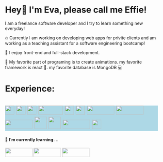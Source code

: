 
   # Hey👋 I'm Eva, please call me Effie!</h1>
  <p> I am a freelance software developer and I try to learn something new everyday! </p>
  <p> 🔥 Currently I am working on developing web apps for privite clients and am working as a teaching assistant for a software engineering bootcamp! </p>
  <p> 🧭 I enjoy front-end and full-stack development. </p>
  <p> 🫶 My favorite part of programing is to create animations. my favorite framework is react 🌟. my favorite database is MongoDB 💻 </p>
   <h1> Experience: <h1>
 <div style="background-color: lightblue;">
   <img src="https://upload.wikimedia.org/wikipedia/commons/6/6a/JavaScript-logo.png" width="30px" />
   <img src="https://upload.wikimedia.org/wikipedia/commons/6/62/CSS3_logo.svg" width="30px" />
   <img src="https://upload.wikimedia.org/wikipedia/commons/6/61/HTML5_logo_and_wordmark.svg" width="30px" />
   <img src="https://img.shields.io/badge/TypeScript-3178C6?logo=typescript&logoColor=fff&style=for-the-badge" width="80px" height="30px" />
   <img src="https://upload.wikimedia.org/wikipedia/commons/a/a7/React-icon.svg" width="30px" />
   <img src="https://upload.wikimedia.org/wikipedia/commons/9/95/Vue.js_Logo_2.svg" width="30px" />
   <img src="https://img.shields.io/badge/Next.js-000000?logo=next.js&logoColor=white&style=for-the-badge" width="90px" height="30px" />
   <img src="https://img.shields.io/badge/MongoDB-47A248?logo=mongodb&logoColor=white&style=for-the-badge" width="90px" height="30px" />
   <img src="https://img.shields.io/badge/MySQL-005C84?logo=mysql&logoColor=white&style=for-the-badge" width="90px" height="30px" />
   <img src="https://upload.wikimedia.org/wikipedia/commons/b/b2/Bootstrap_logo.svg" width="40px" />
   <img src="https://upload.wikimedia.org/wikipedia/commons/d/d5/Tailwind_CSS_Logo.svg" width="40px" />
   <img src="https://img.shields.io/badge/Node.js-43853D?logo=node.js&logoColor=white&style=for-the-badge" width="90px" height="30px" />
   <img src="https://upload.wikimedia.org/wikipedia/commons/f/f1/Vitejs-logo.svg" height="30px" />
</div>
<h4>🌱 I’m currently learning ...</h4>
<div>
   <img src="https://img.shields.io/badge/Supabase-3ECF8E?logo=supabase&logoColor=white&style=for-the-badge" width="90px" height="30px" /> 
   <img src="https://img.shields.io/badge/Flutter-02569B?logo=flutter&logoColor=white&style=for-the-badge" width="90px" height="30px" /> 
   <img src="https://img.shields.io/badge/Dart-0175C2?logo=dart&logoColor=white&style=for-the-badge" width="90px" height="30px" /> 
</div>
